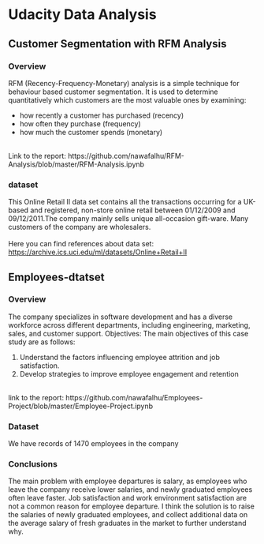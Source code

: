 # Udacity Data Analysis

## Customer Segmentation with RFM Analysis

### Overview
 RFM (Recency-Frequency-Monetary) analysis is a simple technique for behaviour based customer segmentation. It is used to determine quantitatively which customers are the most valuable ones by examining:

- how recently a customer has purchased (recency)
- how often they purchase (frequency)
- how much the customer spends (monetary) <br>
<br>
Link to the report: https://github.com/nawafalhu/RFM-Analysis/blob/master/RFM-Analysis.ipynb

### dataset 
This Online Retail II data set contains all the transactions occurring for a UK-based and registered, non-store online retail between 01/12/2009 and 09/12/2011.The company mainly sells unique all-occasion gift-ware. Many customers of the company are wholesalers.<br>
<br>
Here you can find references about data set: https://archive.ics.uci.edu/ml/datasets/Online+Retail+II


## Employees-dtatset

### Overview
The company specializes in software development and has a diverse workforce across different departments, including engineering, marketing, sales, and customer support.
Objectives:
The main objectives of this case study are as follows:
  1. Understand the factors influencing employee attrition and job satisfaction.
  2. Develop strategies to improve employee engagement and retention
<br>
link to the report: https://github.com/nawafalhu/Employees-Project/blob/master/Employee-Project.ipynb

### Dataset
We have records of 1470 employees in the company

### Conclusions
The main problem with employee departures is salary, as employees who leave the company receive lower salaries, and newly graduated employees often leave faster. Job satisfaction and work environment satisfaction are not a common reason for employee departure.
I think the solution is to raise the salaries of newly graduated employees, and collect additional data on the average salary of fresh graduates in the market to further understand why.